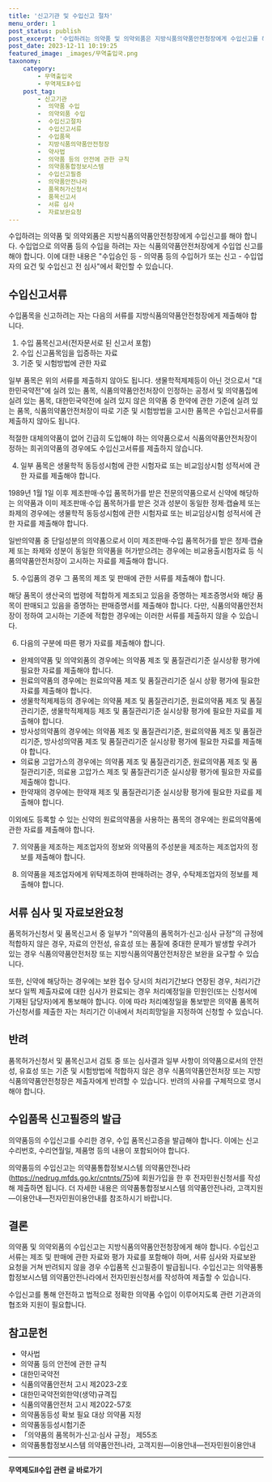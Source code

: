 ```yaml
---
title: '신고기관 및 수입신고 절차'
menu_order: 1
post_status: publish
post_excerpt: '수입하려는 의약품 및 의약외품은 지방식품의약품안전청장에게 수입신고를 해야 합니다. 수입업으로 의약품 등의 수입을 하려는 자는 식품의약품안전처장에게 수입업 신고를 해야 합니다. 이에 대한 내용은  수입승인 등   의약품 등의 수입허가 또는 신고   수입업자의 요건 및 수입신고 전 심사 에서 확인할 수 있습니다.'
post_date: 2023-12-11 10:19:25
featured_image: _images/무역출입국.png
taxonomy:
    category:
        - 무역출입국
        - 무역제도Ⅱ수입
    post_tag:
        - 신고기관
        -  의약품 수입
        -  의약외품 수입
        -  수입신고절차
        -  수입신고서류
        -  수입품목
        -  지방식품의약품안전청장
        -  약사법
        -  의약품 등의 안전에 관한 규칙
        -  의약품통합정보시스템
        -  수입신고필증
        -  의약품안전나라
        -  품목허가신청서
        -  품목신고서
        -  서류 심사
        -  자료보완요청
---
```



수입하려는 의약품 및 의약외품은 지방식품의약품안전청장에게 수입신고를 해야 합니다. 수입업으로 의약품 등의 수입을 하려는 자는 식품의약품안전처장에게 수입업 신고를 해야 합니다. 이에 대한 내용은 "수입승인 등 - 의약품 등의 수입허가 또는 신고 - 수입업자의 요건 및 수입신고 전 심사"에서 확인할 수 있습니다.

## 수입신고서류

수입품목을 신고하려는 자는 다음의 서류를 지방식품의약품안전청장에게 제출해야 합니다.

1. 수입 품목신고서(전자문서로 된 신고서 포함)
2. 수입 신고품목임을 입증하는 자료
3. 기준 및 시험방법에 관한 자료

일부 품목은 위의 서류를 제출하지 않아도 됩니다. 생물학적제제등이 아닌 것으로서 "대한민국약전"에 실려 있는 품목, 식품의약품안전처장이 인정하는 공정서 및 의약품집에 실려 있는 품목, 대한민국약전에 실려 있지 않은 의약품 중 한약에 관한 기준에 실려 있는 품목, 식품의약품안전처장이 따로 기준 및 시험방법을 고시한 품목은 수입신고서류를 제출하지 않아도 됩니다.

적절한 대체의약품이 없어 긴급히 도입해야 하는 의약품으로서 식품의약품안전처장이 정하는 희귀의약품의 경우에도 수입신고서류를 제출하지 않습니다.

4. 일부 품목은 생물학적 동등성시험에 관한 시험자료 또는 비교임상시험 성적서에 관한 자료를 제출해야 합니다.

1989년 1월 1일 이후 제조판매·수입 품목허가를 받은 전문의약품으로서 신약에 해당하는 의약품과 이미 제조판매·수입 품목허가를 받은 것과 성분이 동일한 정제·캡슐제 또는 좌제의 경우에는 생물학적 동등성시험에 관한 시험자료 또는 비교임상시험 성적서에 관한 자료를 제출해야 합니다.

일반의약품 중 단일성분의 의약품으로서 이미 제조판매·수입 품목허가를 받은 정제·캡슐제 또는 좌제와 성분이 동일한 의약품을 허가받으려는 경우에는 비교용출시험자료 등 식품의약품안전처장이 고시하는 자료를 제출해야 합니다.

5. 수입품의 경우 그 품목의 제조 및 판매에 관한 서류를 제출해야 합니다.

해당 품목이 생산국의 법령에 적합하게 제조되고 있음을 증명하는 제조증명서와 해당 품목이 판매되고 있음을 증명하는 판매증명서를 제출해야 합니다. 다만, 식품의약품안전처장이 정하여 고시하는 기준에 적합한 경우에는 이러한 서류를 제출하지 않을 수 있습니다.

6. 다음의 구분에 따른 평가 자료를 제출해야 합니다.

- 완제의약품 및 의약외품의 경우에는 의약품 제조 및 품질관리기준 실시상황 평가에 필요한 자료를 제출해야 합니다.
- 원료의약품의 경우에는 원료의약품 제조 및 품질관리기준 실시 상황 평가에 필요한 자료를 제출해야 합니다.
- 생물학적제제등의 경우에는 의약품 제조 및 품질관리기준, 원료의약품 제조 및 품질관리기준, 생물학적제제등 제조 및 품질관리기준 실시상황 평가에 필요한 자료를 제출해야 합니다.
- 방사성의약품의 경우에는 의약품 제조 및 품질관리기준, 원료의약품 제조 및 품질관리기준, 방사성의약품 제조 및 품질관리기준 실시상황 평가에 필요한 자료를 제출해야 합니다.
- 의료용 고압가스의 경우에는 의약품 제조 및 품질관리기준, 원료의약품 제조 및 품질관리기준, 의료용 고압가스 제조 및 품질관리기준 실시상황 평가에 필요한 자료를 제출해야 합니다.
- 한약재의 경우에는 한약재 제조 및 품질관리기준 실시상황 평가에 필요한 자료를 제출해야 합니다.

이외에도 등록할 수 있는 신약의 원료의약품을 사용하는 품목의 경우에는 원료의약품에 관한 자료를 제출해야 합니다.

7. 의약품을 제조하는 제조업자의 정보와 의약품의 주성분을 제조하는 제조업자의 정보를 제출해야 합니다.

8. 의약품을 제조업자에게 위탁제조하여 판매하려는 경우, 수탁제조업자의 정보를 제출해야 합니다.

## 서류 심사 및 자료보완요청

품목허가신청서 및 품목신고서 중 일부가 "의약품의 품목허가·신고·심사 규정"의 규정에 적합하지 않은 경우, 자료의 안전성, 유효성 또는 품질에 중대한 문제가 발생할 우려가 있는 경우 식품의약품안전처장 또는 지방식품의약품안전처장은 보완을 요구할 수 있습니다.

또한, 신약에 해당하는 경우에는 보완 접수 당시의 처리기간보다 연장된 경우, 처리기간보다 일찍 제출자료에 대한 심사가 완료되는 경우 처리예정일을 민원인(또는 신청서에 기재된 담당자)에게 통보해야 합니다. 이에 따라 처리예정일을 통보받은 의약품 품목허가신청서를 제출한 자는 처리기간 이내에서 처리희망일을 지정하여 신청할 수 있습니다.

## 반려

품목허가신청서 및 품목신고서 검토 중 또는 심사결과 일부 사항이 의약품으로서의 안전성, 유효성 또는 기준 및 시험방법에 적합하지 않은 경우 식품의약품안전처장 또는 지방식품의약품안전청장은 제출자에게 반려할 수 있습니다. 반려의 사유를 구체적으로 명시해야 합니다.

## 수입품목 신고필증의 발급

의약품등의 수입신고를 수리한 경우, 수입 품목신고증을 발급해야 합니다. 이에는 신고수리번호, 수리연월일, 제품명 등의 내용이 포함되어야 합니다.

의약품등의 수입신고는 의약품통합정보시스템 의약품안전나라(https://nedrug.mfds.go.kr/cntnts/75)에 회원가입을 한 후 전자민원신청서를 작성해 제출하면 됩니다. 더 자세한 내용은 의약품통합정보시스템 의약품안전나라, 고객지원—이용안내—전자민원이용안내를 참조하시기 바랍니다.

## 결론

의약품 및 의약외품의 수입신고는 지방식품의약품안전청장에게 해야 합니다. 수입신고서류는 제조 및 판매에 관한 자료와 평가 자료를 포함해야 하며, 서류 심사와 자료보완 요청을 거쳐 반려되지 않을 경우 수입품목 신고필증이 발급됩니다. 수입신고는 의약품통합정보시스템 의약품안전나라에서 전자민원신청서를 작성하여 제출할 수 있습니다.

수입신고를 통해 안전하고 법적으로 정확한 의약품 수입이 이루어지도록 관련 기관과의 협조와 지원이 필요합니다.

## 참고문헌

- 약사법
- 의약품 등의 안전에 관한 규칙
- 대한민국약전
- 식품의약품안전처 고시 제2023-2호
- 대한민국약전외한약(생약)규격집
- 식품의약품안전처 고시 제2022-57호
- 의약품동등성 확보 필요 대상 의약품 지정
- 의약품동등성시험기준
- 「의약품의 품목허가·신고·심사 규정」 제55조
- 의약품통합정보시스템 의약품안전나라, 고객지원—이용안내—전자민원이용안내
<!-- wp:separator -->
<hr class="wp-block-separator has-alpha-channel-opacity"/>
<!-- /wp:separator -->

<!-- wp:group {"backgroundColor":"base","layout":{"type":"constrained"}} -->
<div class="wp-block-group has-base-background-color has-background"><!-- wp:paragraph {"align":"center","fontSize":"medium"} -->
<p class="has-text-align-center has-large-font-size"><strong>무역제도Ⅱ수입 관련 글 바로가기</strong></p>
<!-- /wp:paragraph -->


<!-- wp:latest-posts
{"categories":[{"id":14432,"count":19,"description":"","link":"https://uknowlaw.com/category/%eb%ac%b4%ec%97%ad%ec%a0%9c%eb%8f%84%e2%85%b1%ec%88%98%ec%9e%85/","name":"무역제도Ⅱ수입","slug":"무역제도Ⅱ수입","taxonomy":"category","parent":0,"meta":[],"_links":{"self":[{"href":"https://uknowlaw.com/wp-json/wp/v2/categories/14432"}],"collection":[{"href":"https://uknowlaw.com/wp-json/wp/v2/categories"}],"about":[{"href":"https://uknowlaw.com/wp-json/wp/v2/taxonomies/category"}],"wp:post_type":[{"href":"https://uknowlaw.com/wp-json/wp/v2/posts?categories=14432"}],"curies":[{"name":"wp","href":"https://api.w.org/{rel}","templated":true}]}}],"postsToShow":100,"excerptLength":28,"postLayout":"grid","columns":2,"featuredImageAlign":"left","featuredImageSizeSlug":"large","fontSize":"small"} /--></div>
<!-- /wp:group -->
